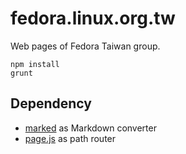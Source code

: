 fedora.linux.org.tw
===================

Web pages of Fedora Taiwan group.

```
npm install
grunt
```

Dependency
----------
* [marked](https://github.com/chjj/marked) as Markdown converter
* [page.js](https://github.com/visionmedia/page.js) as path router
